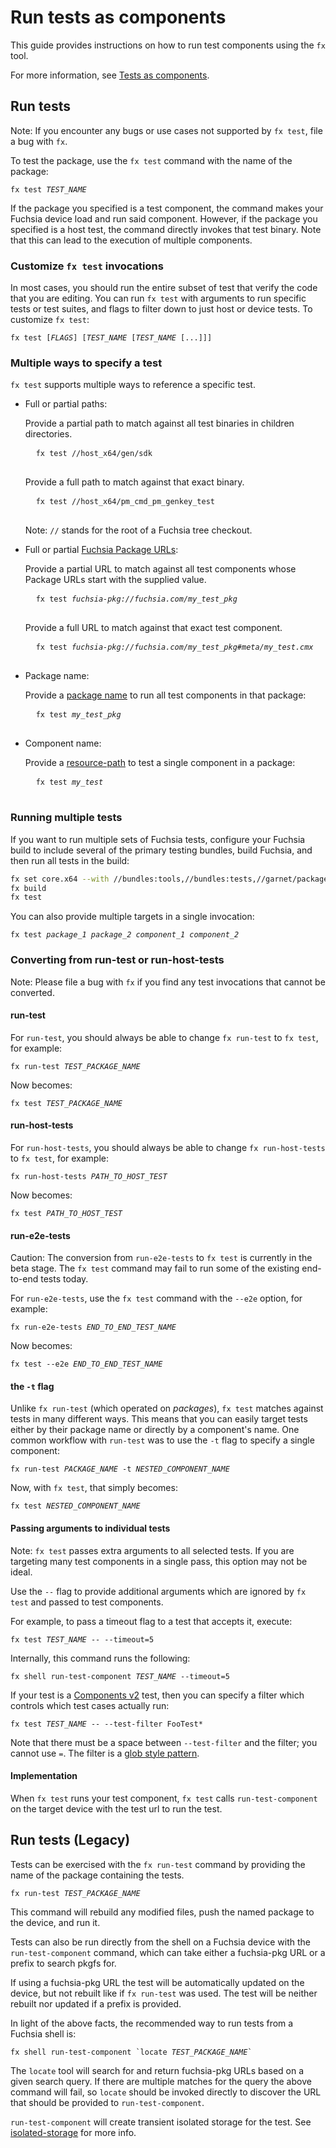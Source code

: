 # Run tests as components

This guide provides instructions on how to run test components using
the `fx` tool.

For more information, see [Tests as components][tests-as-components].

## Run tests

Note: If you encounter any bugs or use cases not supported by `fx test`, file a
bug with `fx`.

To test the package, use the `fx test` command with the name of the package:

<pre class="prettyprint">
<code class="devsite-terminal">fx test <var>TEST_NAME</var></code>
</pre>

If the package you specified is a test component, the command makes your Fuchsia
device load and run said component. However, if the package you specified is a
host test, the command directly invokes that test binary. Note that this can lead
to the execution of multiple components.

### Customize `fx test` invocations

In most cases, you should run the entire subset of test that verify the code
that you are editing. You can run `fx test` with arguments to run specific tests
or test suites, and flags to filter down to just host or device tests. To
customize `fx test`:

<pre class="prettyprint">
<code class="devsite-terminal">fx test [<var>FLAGS</var>] [<var>TEST_NAME</var> [<var>TEST_NAME</var> [...]]]</code>
</pre>

### Multiple ways to specify a test

`fx test` supports multiple ways to reference a specific test.

- Full or partial paths:

    Provide a partial path to match against all test binaries in children
    directories.

    <pre class="prettyprint">
    <code class="devsite-terminal">fx test //host_x64/gen/sdk</code>
    </pre>


    Provide a full path to match against that exact binary.

    <pre class="prettyprint">
    <code class="devsite-terminal">fx test //host_x64/pm_cmd_pm_genkey_test</code>
    </pre>

    Note: `//` stands for the root of a Fuchsia tree checkout.

- Full or partial [Fuchsia Package URLs][fuchsia_package_url]:

    Provide a partial URL to match against all test components whose Package
    URLs start with the supplied value.

    <pre class="prettyprint">
    <code class="devsite-terminal">fx test <var>fuchsia-pkg://fuchsia.com/my_test_pkg</var></code>
    </pre>

    Provide a full URL to match against that exact test component.

    <pre class="prettyprint">
    <code class="devsite-terminal">fx test <var>fuchsia-pkg://fuchsia.com/my_test_pkg#meta/my_test.cmx</var></code>
    </pre>


- Package name:

    Provide a
    [package name](/docs/concepts/packages/package_url.md#package-name) to
    run all test components in that package:

    <pre class="prettyprint">
    <code class="devsite-terminal">fx test <var>my_test_pkg</var></code>
    </pre>

- Component name:

    Provide a
    [resource-path](/docs/concepts/packages/package_url.md#resource-paths) to
    test a single component in a package:

    <pre class="prettyprint">
    <code class="devsite-terminal">fx test <var>my_test</var></code>
    </pre>

### Running multiple tests

If you want to run multiple sets of Fuchsia tests, configure your Fuchsia build
to include several of the primary testing bundles, build Fuchsia, and then run
all tests in the build:

```bash
fx set core.x64 --with //bundles:tools,//bundles:tests,//garnet/packages/tests:all
fx build
fx test
```

You can also provide multiple targets in a single invocation:

<pre class="prettyprint">
<code class="devsite-terminal">fx test <var>package_1 package_2 component_1 component_2</var></code>
</pre>



### Converting from run-test or run-host-tests

Note: Please file a bug with `fx` if you find any test invocations that cannot
be converted.

#### run-test

For `run-test`, you should always be able to change `fx run-test` to `fx test`,
for example:

<pre class="prettyprint">
<code class="devsite-terminal">fx run-test <var>TEST_PACKAGE_NAME</var></code>
</pre>

Now becomes:

<pre class="prettyprint">
<code class="devsite-terminal">fx test <var>TEST_PACKAGE_NAME</var></code>
</pre>


#### run-host-tests

For `run-host-tests`, you should always be able to change `fx run-host-tests` to
`fx test`, for example:

<pre class="prettyprint">
<code class="devsite-terminal">fx run-host-tests <var>PATH_TO_HOST_TEST</var></code>
</pre>

Now becomes:

<pre class="prettyprint">
<code class="devsite-terminal">fx test <var>PATH_TO_HOST_TEST</var></code>
</pre>

#### run-e2e-tests

Caution: The conversion from `run-e2e-tests` to `fx test` is currently in the beta
stage. The `fx test` command may fail to run some of the existing end-to-end tests
today.

For `run-e2e-tests`, use the `fx test` command with the `--e2e`
option, for example:

<pre class="prettyprint">
<code class="devsite-terminal">fx run-e2e-tests <var>END_TO_END_TEST_NAME</var></code>
</pre>

Now becomes:

<pre class="prettyprint">
<code class="devsite-terminal">fx test --e2e <var>END_TO_END_TEST_NAME</var></code>
</pre>

#### the `-t` flag

Unlike `fx run-test` (which operated on *packages*), `fx test` matches against tests
in many different ways. This means that you can easily target tests either by their
package name or directly by a component's name. One common workflow with `run-test`
was to use the `-t` flag to specify a single component:

<pre class="prettyprint">
<code class="devsite-terminal">fx run-test <var>PACKAGE_NAME</var> -t <var>NESTED_COMPONENT_NAME</var></code>
</pre>

Now, with `fx test`, that simply becomes:

<pre class="prettyprint">
<code class="devsite-terminal">fx test <var>NESTED_COMPONENT_NAME</var></code>
</pre>

#### Passing arguments to individual tests

Note: `fx test` passes extra arguments to all selected tests. If you are
targeting many test components in a single pass, this option may not be ideal.

Use the `--` flag to provide additional arguments which are ignored by `fx test`
and passed to test components.

For example, to pass a timeout flag to a test that accepts it, execute:

<pre class="prettyprint">
<code class="devsite-terminal">fx test <var>TEST_NAME</var> -- --timeout=5</code>
</pre>

Internally, this command runs the following:

<pre class="prettyprint">
<code class="devsite-terminal">fx shell run-test-component <var>TEST_NAME</var> --timeout=5</code>
</pre>

If your test is a [Components v2][glossary-components-v2] test, then you can
specify a filter which controls which test cases actually run:

<pre class="prettyprint">
<code class="devsite-terminal">fx test <var>TEST_NAME</var> -- --test-filter FooTest*</code>
</pre>

Note that there must be a space between `--test-filter` and the filter; you cannot
use `=`. The filter is a [glob style pattern][rust-glob-syntax].

#### Implementation

When `fx test` runs your test component, `fx test` calls `run-test-component`
on the target device with the test url to run the test.


## Run tests (Legacy)

Tests can be exercised with the `fx run-test` command by providing the name of
the package containing the tests.

<pre class="prettyprint">
<code class="devsite-terminal">fx run-test <var>TEST_PACKAGE_NAME</var></code>
</pre>

This command will rebuild any modified files, push the named package to the
device, and run it.

Tests can also be run directly from the shell on a Fuchsia device with the
`run-test-component` command, which can take either a fuchsia-pkg URL or a
prefix to search pkgfs for.

If using a fuchsia-pkg URL the test will be automatically updated on the device,
but not rebuilt like if `fx run-test` was used. The test will be neither rebuilt
nor updated if a prefix is provided.

In light of the above facts, the recommended way to run tests from a Fuchsia
shell is:

<pre class="prettyprint">
<code class="devsite-terminal">fx shell run-test-component `locate <var>TEST_PACKAGE_NAME</var>`</code>
</pre>

The `locate` tool will search for and return fuchsia-pkg URLs based on a given
search query. If there are multiple matches for the query the above command will
fail, so `locate` should be invoked directly to discover the URL that should be
provided to `run-test-component`.

`run-test-component` will create transient isolated storage for the test. See
[isolated-storage][isolated-storage] for more info.

<!-- Reference links -->

[tests-as-components]: /docs/concepts/testing/tests_as_components.md
[component_manifest]: /docs/concepts/components/v1/component_manifests.md
[rust_testing]: ../languages/rust/testing.md
[test_package]: /docs/concepts/testing/test_component.md
[isolated-storage]: /docs/concepts/testing/test_component.md#isolated_storage
[fuchsia_package_url]: /docs/concepts/packages/package_url.md
[glossary-components-v2]: /docs/glossary.md#components-v2
[rust-glob-syntax]: https://docs.rs/glob/0.3.0/glob/struct.Pattern.html
